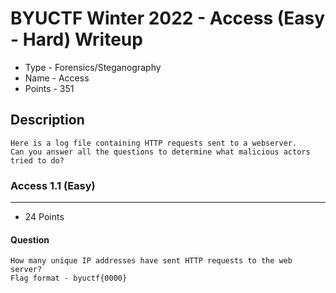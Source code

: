 # BYUCTF Winter 2022 - Access (Easy - Hard) Writeup
* Type - Forensics/Steganography
* Name - Access
* Points - 351

## Description
```
Here is a log file containing HTTP requests sent to a webserver. 
Can you answer all the questions to determine what malicious actors tried to do?
```

### Access 1.1 (Easy)
---
* 24 Points

#### Question
```
How many unique IP addresses have sent HTTP requests to the web server?
Flag format - byuctf{0000}
```
